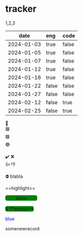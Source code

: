 
# tracker
1,2,3

| date       |  eng  |  code  |
|------------|:------|:-------|
| 2024-01-03 | true  |  false |
| 2024-01-05 | true  |  false |
| 2024-01-07 | true  |  false |
| 2024-01-12 | true  |  false |
| 2024-01-16 | true  |  false |
| 2024-01-22 | false |  false |
| 2024-01-27 | false |  false |
| 2024-02-12 | false |  true  |
| 2024-02-25 | false |  true  |

:red_circle:  
:red_square:  
:green_square:  
:green_circle:

:heavy_check_mark:
:x:  
:+1:
:-1:

:no_entry:
blabla

==highlight==

<style>
.button-green{
  width:100px;
  background-color:green;
  border-radius: 5px;
  text-align: center;
}  
</style>
<div class="button-green">done</div>   
<br>
<span class="button-green">It **works!**</span>  

<span style="color:blue">blue</span>

somenewrecord
